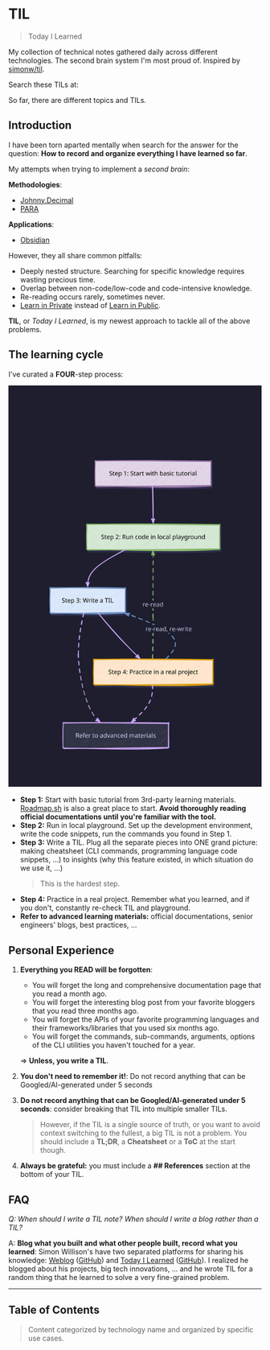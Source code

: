 # TIL

> Today I Learned

My collection of technical notes gathered daily across different technologies. The second brain system I'm most proud of. Inspired by [simonw/til](https://github.com/simonw/til).

Search these TILs at: <!-- til url starts --><!-- til url ends -->

So far, there are <!-- topic count starts --><!-- topic count ends --> different topics and <!-- til count starts --><!-- til count ends --> TILs.

## Introduction

I have been torn aparted mentally when search for the answer for the question: **How to record and organize everything I have learned so far**.

My attempts when trying to implement a _second brain_:

**Methodologies**:

- [Johnny.Decimal](https://johnnydecimal.com)
- [PARA](https://fortelabs.com/blog/para/)

**Applications**:

- [Obsidian](https://obsidian.md)

However, they all share common pitfalls:

- Deeply nested structure. Searching for specific knowledge requires wasting precious time.
- Overlap between non-code/low-code and code-intensive knowledge.
- Re-reading occurs rarely, sometimes never.
- [Learn in Private](https://www.swyx.io/learn-in-private) instead of [Learn in Public](https://www.swyx.io/learn-in-public).

**TIL**, or _Today I Learned_, is my newest approach to tackle all of the above problems.

## The learning cycle

I've curated a **FOUR**-step process:

![the-learning-cycle.svg](the-learning-cycle.svg)

- **Step 1:** Start with basic tutorial from 3rd-party learning materials. [Roadmap.sh](https://roadmap.sh) is also a great place to start. **Avoid thoroughly reading official documentations until you're familiar with the tool.**
- **Step 2:** Run in local playground. Set up the development environment, write the code snippets, run the commands you found in Step 1.
- **Step 3:** Write a TIL. Plug all the separate pieces into ONE grand picture: making cheatsheet (CLI commands, programming language code snippets, ...) to insights (why this feature existed, in which situation do we use it, ...)
  > This is the hardest step.
- **Step 4:** Practice in a real project. Remember what you learned, and if you don't, constantly re-check TIL and playground.
- **Refer to advanced learning materials:** official documentations, senior engineers' blogs, best practices, ...

## Personal Experience

1. **Everything you READ will be forgotten**:

   - You will forget the long and comprehensive documentation page that you read a month ago.
   - You will forget the interesting blog post from your favorite bloggers that you read three months ago.
   - You will forget the APIs of your favorite programming languages and their frameworks/libraries that you used six months ago.
   - You will forget the commands, sub-commands, arguments, options of the CLI utilities you haven't touched for a year.

   => **Unless, you write a TIL**.

1. **You don't need to remember it!**: Do not record anything that can be Googled/AI-generated under 5 seconds

1. **Do not record anything that can be Googled/AI-generated under 5 seconds**: consider breaking that TIL into multiple smaller TILs.

   > However, if the TIL is a single source of truth, or you want to avoid context switching to the fullest, a big TIL is not a problem. You should include a **TL;DR**, a **Cheatsheet** or a **ToC** at the start though.

1. **Always be grateful:** you must include a **## References** section at the bottom of your TIL.

## FAQ

_Q: When should I write a TIL note? When should I write a blog rather than a TIL?_

A: **Blog what you built and what other people built, record what you learned**: Simon Willison's have two separated platforms for sharing his knowledge: [Weblog](https://simonwillison.net) ([GitHub](https://github.com/simonw/simonwillisonblog)) and [Today I Learned](https://til.simonwillison.net) ([GitHub](https://github.com/simonw/til)). I realized he blogged about his projects, big tech innovations, ... and he wrote TIL for a random thing that he learned to solve a very fine-grained problem.

---

## Table of Contents

> Content categorized by technology name and organized by specific use cases.

<!-- toc starts -->
<!-- toc ends -->

<!-- index starts -->
<!-- index ends -->
